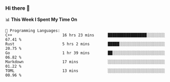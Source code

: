 ### Hi there 👋

<!--
**CrazyCollin/crazycollin** is a ✨ _special_ ✨ repository because its `README.md` (this file) appears on your GitHub profile.

Here are some ideas to get you started:

- 🔭 I’m currently working on ...
- 🌱 I’m currently learning ...
- 👯 I’m looking to collaborate on ...
- 🤔 I’m looking for help with ...
- 💬 Ask me about ...
- 📫 How to reach me: ...
- 😄 Pronouns: ...
- ⚡ Fun fact: ...
-->

<!--START_SECTION:waka-->
📊 **This Week I Spent My Time On** 

```text
💬 Programming Languages: 
C++                      16 hrs 23 mins      █████████████████░░░░░░░░   67.41 % 
Rust                     5 hrs 2 mins        █████░░░░░░░░░░░░░░░░░░░░   20.75 % 
Go                       1 hr 39 mins        ██░░░░░░░░░░░░░░░░░░░░░░░   06.82 % 
Markdown                 17 mins             ░░░░░░░░░░░░░░░░░░░░░░░░░   01.22 % 
TOML                     13 mins             ░░░░░░░░░░░░░░░░░░░░░░░░░   00.96 % 
```


<!--END_SECTION:waka-->
